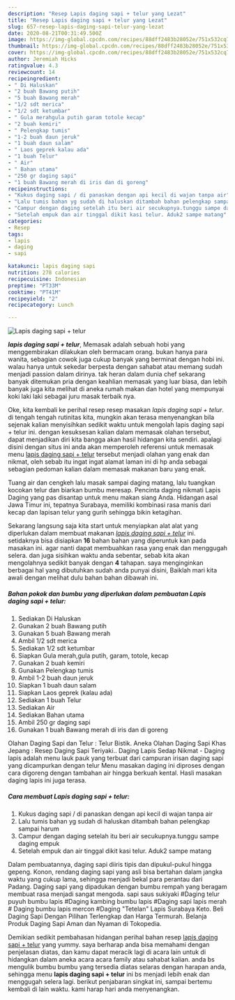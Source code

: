 ```yaml
---
description: "Resep Lapis daging sapi + telur yang Lezat"
title: "Resep Lapis daging sapi + telur yang Lezat"
slug: 657-resep-lapis-daging-sapi-telur-yang-lezat
date: 2020-08-21T00:31:49.500Z
image: https://img-global.cpcdn.com/recipes/88dff2483b28052e/751x532cq70/lapis-daging-sapi-telur-foto-resep-utama.jpg
thumbnail: https://img-global.cpcdn.com/recipes/88dff2483b28052e/751x532cq70/lapis-daging-sapi-telur-foto-resep-utama.jpg
cover: https://img-global.cpcdn.com/recipes/88dff2483b28052e/751x532cq70/lapis-daging-sapi-telur-foto-resep-utama.jpg
author: Jeremiah Hicks
ratingvalue: 4.3
reviewcount: 14
recipeingredient:
- " Di Haluskan"
- "2 buah Bawang putih"
- "5 buah Bawang merah"
- "1/2 sdt merica"
- "1/2 sdt ketumbar"
- " Gula merahgula putih garam totole kecap"
- "2 buah kemiri"
- " Pelengkap tumis"
- "1-2 buah daun jeruk"
- "1 buah daun salam"
- " Laos geprek kalau ada"
- "1 buah Telur"
- " Air"
- " Bahan utama"
- "250 gr daging sapi"
- "1 buah Bawang merah di iris dan di goreng"
recipeinstructions:
- "Kukus daging sapi / di panaskan dengan api kecil di wajan tanpa air"
- "Lalu tumis bahan yg sudah di haluskan ditambah bahan pelengkap sampai harum"
- "Campur dengan daging setelah itu beri air secukupnya.tunggu sampe daging empuk"
- "Setelah empuk dan air tinggal dikit kasi telur. Aduk2 sampe matang"
categories:
- Resep
tags:
- lapis
- daging
- sapi

katakunci: lapis daging sapi 
nutrition: 278 calories
recipecuisine: Indonesian
preptime: "PT33M"
cooktime: "PT41M"
recipeyield: "2"
recipecategory: Lunch

---
```



![Lapis daging sapi + telur](https://img-global.cpcdn.com/recipes/88dff2483b28052e/751x532cq70/lapis-daging-sapi-telur-foto-resep-utama.jpg)

<b><i>lapis daging sapi + telur</i></b>, Memasak adalah sebuah hobi yang menggembirakan dilakukan oleh bermacam orang. bukan hanya para wanita, sebagian cowok juga cukup banyak yang berminat dengan hobi ini. walau hanya untuk sekedar berpesta dengan sahabat atau memang sudah menjadi passion dalam dirinya. tak heran dalam dunia chef sekarang banyak ditemukan pria dengan keahlian memasak yang luar biasa, dan lebih banyak juga kita melihat di aneka rumah makan dan hotel yang mempunyai koki laki laki sebagai juru masak terbaik nya.

Oke, kita kembali ke perihal resep resep masakan <i>lapis daging sapi + telur</i>. di tengah tengah rutinitas kita, mungkin akan terasa menyenangkan bila sejenak kalian menyisihkan sedikit waktu untuk mengolah lapis daging sapi + telur ini. dengan kesuksesan kalian dalam memasak olahan tersebut, dapat menjadikan diri kita bangga akan hasil hidangan kita sendiri. apalagi disini dengan situs ini anda akan memperoleh referensi untuk memasak menu <u>lapis daging sapi + telur</u> tersebut menjadi olahan yang enak dan nikmat, oleh sebab itu ingat ingat alamat laman ini di hp anda sebagai sebagian pedoman kalian dalam memasak makanan baru yang enak.

Tuang air dan cengkeh lalu masak sampai daging matang, lalu tuangkan kocokan telur dan biarkan bumbu meresap. Pencinta daging nikmati Lapis Daging yang pas disantap untuk menu makan siang Anda. Hidangan asal Jawa Timur ini, tepatnya Surabaya, memiliki kombinasi rasa manis dari kecap dan lapisan telur yang gurih sehingga bikin ketagihan.


Sekarang langsung saja kita start untuk menyiapkan alat alat yang diperlukan dalam membuat makanan <u><i>lapis daging sapi + telur</i></u> ini. setidaknya bisa disiapkan <b>16</b> bahan bahan yang diperuntuk kan pada masakan ini. agar nanti dapat membuahkan rasa yang enak dan menggugah selera. dan juga sisihkan waktu anda sebentar, sebab kita akan mengolahnya sedikit banyak dengan <b>4</b> tahapan. saya menginginkan berbagai hal yang dibutuhkan sudah anda punyai disini, Baiklah mari kita awali dengan melihat dulu bahan bahan dibawah ini.

<!--inarticleads1-->

##### Bahan pokok dan bumbu yang diperlukan dalam pembuatan Lapis daging sapi + telur:

1. Sediakan  Di Haluskan
1. Gunakan 2 buah Bawang putih
1. Gunakan 5 buah Bawang merah
1. Ambil 1/2 sdt merica
1. Sediakan 1/2 sdt ketumbar
1. Siapkan  Gula merah,gula putih, garam, totole, kecap
1. Gunakan 2 buah kemiri
1. Gunakan  Pelengkap tumis
1. Ambil 1-2 buah daun jeruk
1. Siapkan 1 buah daun salam
1. Siapkan  Laos geprek (kalau ada)
1. Sediakan 1 buah Telur
1. Sediakan  Air
1. Sediakan  Bahan utama
1. Ambil 250 gr daging sapi
1. Gunakan 1 buah Bawang merah di iris dan di goreng


Olahan Daging Sapi dan Telur : Telur Bistik. Aneka Olahan Daging Sapi Khas Jepang : Resep Daging Sapi Teriyaki.. Daging Lapis Sedap Nikmat - Daging lapis adalah menu lauk pauk yang terbuat dari campuran irisan daging sapi yang dicampurkan dengan telur Menu masakan daging ini diproses dengan cara digoreng dengan tambahan air hingga berkuah kental. Hasli masakan daging lapis ini juga terasa. 

<!--inarticleads2-->

##### Cara membuat Lapis daging sapi + telur:

1. Kukus daging sapi / di panaskan dengan api kecil di wajan tanpa air
1. Lalu tumis bahan yg sudah di haluskan ditambah bahan pelengkap sampai harum
1. Campur dengan daging setelah itu beri air secukupnya.tunggu sampe daging empuk
1. Setelah empuk dan air tinggal dikit kasi telur. Aduk2 sampe matang


Dalam pembuatannya, daging sapi diiris tipis dan dipukul-pukul hingga gepeng. Konon, rendang daging sapi yang asli bisa bertahan dalam jangka waktu yang cukup lama, sehingga menjadi bekal para perantau dari Padang. Daging sapi yang dipadukan dengan bumbu rempah yang beragam membuat rasa menjadi sangat mengoda. sapi saus sukiyaki #Daging telur puyuh bumbu lapis #Daging kambing bumbu lapis #Daging sapi lapis merah # Daging bumbu lapis mercon #Daging &#34;Tetelan&#34; Lapis Surabaya Keto. Beli Daging Sapi Dengan Pilihan Terlengkap dan Harga Termurah. Belanja Produk Daging Sapi Aman dan Nyaman di Tokopedia. 

Demikian sedikit pembahasan hidangan perihal bahan resep <u>lapis daging sapi + telur</u> yang yummy. saya berharap anda bisa memahami dengan penjelasan diatas, dan kamu dapat meracik lagi di acara lain untuk di hidangkan dalam aneka acara acara family atau sahabat kalian. anda bs mengulik bumbu bumbu yang tersedia diatas selaras dengan harapan anda, sehingga menu <b>lapis daging sapi + telur</b> ini bs menjadi lebih enak dan menggugah selera lagi. berikut penjabaran singkat ini, sampai bertemu kembali di lain waktu. kami harap hari anda menyenangkan.
